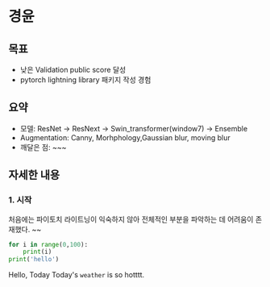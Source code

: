 # 경윤

## 목표

* 낮은 Validation public score 달성
* pytorch lightning library 패키지 작성 경험

## 요약

* 모델: ResNet -> ResNext -> Swin_transformer(window7) -> Ensemble
* Augmentation: Canny, Morhphology,Gaussian blur, moving blur
* 깨달은 점: ~~~


## 자세한 내용

### 1. 시작
처음에는 파이토치 라이트닝이 익숙하지 않아 전체적인 부분을 파악하는 데 어려움이 존재했다. ~~

```python
for i in range(0,100):
    print(i)
print('hello')
```

Hello, Today
Today's ```weather``` is so hotttt.